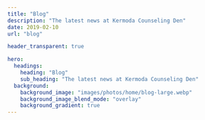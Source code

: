 ```yaml
---
title: "Blog"
description: "The latest news at Kermoda Counseling Den"
date: 2019-02-10
url: "blog"

header_transparent: true

hero:
  headings:
    heading: "Blog"
    sub_heading: "The latest news at Kermoda Counseling Den"
  background:
    background_image: "images/photos/home/blog-large.webp"
    background_image_blend_mode: "overlay"
    background_gradient: true
---
```

